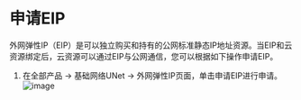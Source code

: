 # 申请EIP
外网弹性IP（EIP）是可以独立购买和持有的公网标准静态IP地址资源。当EIP和云资源绑定后，云资源可以通过EIP与公网通信，您可以根据如下操作申请EIP。
1. 在全部产品 -> 基础网络UNet -> 外网弹性IP页面，单击申请EIP进行申请。
![image](unet/guide/image/1.png)
